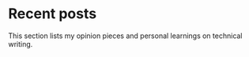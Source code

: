 # **Recent posts**

This section lists my opinion pieces and personal learnings on technical writing. 